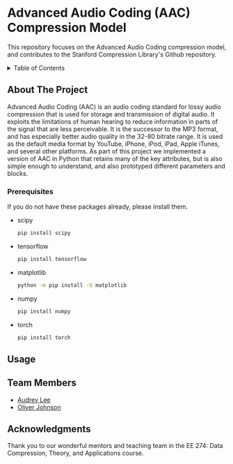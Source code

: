 
# Advanced Audio Coding (AAC) Compression Model
This repository focuses on the Advanced Audio Coding compression model, and contributes to the Stanford Compression Library's Github repository. 

<!-- TABLE OF CONTENTS -->
<details>
  <summary>Table of Contents</summary>
  <ol>
    <li>
      <a href="#about-the-project">About The Project</a>
    </li>
    <li><a href="#prerequisites">Prerequisites</a></li>
    <li><a href="#usage">Usage</a></li>
    <li><a href="#team-members">Team Members</a></li>
    <li><a href="#acknowledgments">Acknowledgments</a></li>
  </ol>
</details>

<!-- ABOUT THE PROJECT -->
## About The Project
Advanced Audio Coding (AAC) is an audio coding standard for lossy audio compression that is used for storage and transmission of digital audio. It exploits the limitations of human hearing to reduce information in parts of the signal that are less perceivable. It is the successor to the MP3 format, and has especially better audio quality in the 32-80 bitrate range. It is used as the default media format by YouTube, iPhone, iPod, iPad, Apple iTunes, and several other platforms. As part of this project we implemented a version of AAC in Python that retains many of the key attributes, but is also simple enough to understand, and also prototyped different parameters and blocks.

### Prerequisites
If you do not have these packages already, please install them.

* scipy
  ```sh
  pip install scipy
  ```
* tensorflow
  ```sh
  pip install tensorflow
  ```
* matplotlib
  ```sh
  python -m pip install -U matplotlib
  ```
* numpy
  ```sh
  pip install numpy
  ```
* torch
  ```sh
  pip install torch
  ```


<!-- USAGE -->
## Usage


<!-- CONTACT -->
## Team Members
* [Audrey Lee](https://github.com/Audrey-Lee88)
* [Oliver Johnson]()

<!-- ACKNOWLEDGEMENTS -->
## Acknowledgments
Thank you to our wonderful mentors and teaching team in the EE 274: Data Compression, Theory, and Applications course. 
